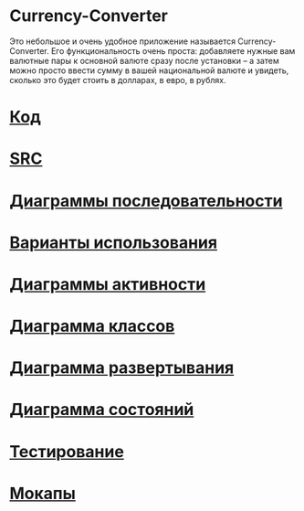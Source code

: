 # Currency-Converter
Это небольшое и очень удобное приложение называется Currency-Converter. Его функциональность очень проста: добавляете нужные вам валютные пары к основной валюте сразу после установки – а затем можно просто ввести сумму в вашей национальной валюте и увидеть, сколько это будет стоить в долларах, в евро, в рублях.
# [Код](https://github.com/smotruk/Currency-Converter/tree/master/Code/konverter1)

# [SRC](https://github.com/smotruk/Currency-Converter/blob/master/SRS.md)

# [Диаграммы последовательности](https://github.com/smotruk/Currency-Converter/blob/master/Documents/Sequence/SequenceDiagram.PNG)

# [Варианты использования](https://github.com/smotruk/Currency-Converter/blob/master/Documents/UseCase/UseCase.png)

# [Диаграммы активности](https://github.com/smotruk/Currency-Converter/blob/master/Documents/Activity/ActivityDiagram.PNG)

# [Диаграмма классов](https://github.com/smotruk/Currency-Converter/blob/master/Documents/ClassDiagram.PNG)

# [Диаграмма развертывания](https://github.com/smotruk/Currency-Converter/blob/master/Documents/StructureDiagram.PNG)

# [Диаграмма состояний](https://github.com/smotruk/Currency-Converter/blob/master/Documents/StateDiagram.PNG)

# [Тестирование](https://github.com/smotruk/Currency-Converter/tree/master/Test)

# [Мокапы](https://github.com/smotruk/Currency-Converter/tree/master/Mockup)

